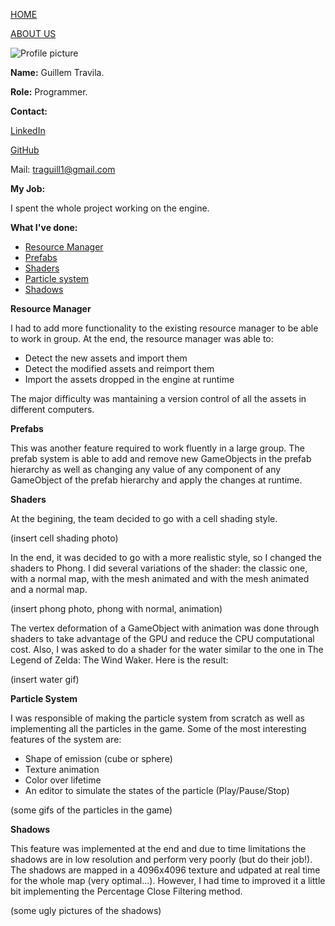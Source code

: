 [HOME](index.md)

[ABOUT US](about_us.md)

![Profile picture](http://i.imgur.com/DtNambh.png)     

**Name:** Guillem Travila.

**Role:** Programmer.

**Contact:**

[LinkedIn](www.linkedin.com/in/traguill)

[GitHub](https://github.com/traguill)

Mail: traguill1@gmail.com

**My Job:** 

I spent the whole project working on the engine. 

**What I've done:**

- [Resource Manager](#resource)
- [Prefabs](#prefabs)
- [Shaders](#shaders)
- [Particle system](#particles)
- [Shadows](#shadows)

<a name="resource"></a> **Resource Manager**

I had to add more functionality to the existing resource manager to be able to work in group. At the end, the resource manager was able to:
- Detect the new assets and import them
- Detect the modified assets and reimport them
- Import the assets dropped in the engine at runtime

The major difficulty was mantaining a version control of all the assets in different computers. 

<a name="prefabs"></a> **Prefabs**

This was another feature required to work fluently in a large group. The prefab system is able to add and remove new GameObjects in the prefab hierarchy as well as changing any value of any component of any GameObject of the prefab hierarchy and apply the changes at runtime.

<a name="shaders"></a> **Shaders**

At the begining, the team decided to go with a cell shading style. 

(insert cell shading photo)

In the end, it was decided to go with a more realistic style, so I changed the shaders to Phong. I did several variations of the shader: the classic one, with a normal map, with the mesh animated and with the mesh animated and a normal map.

(insert phong photo, phong with normal, animation)

The vertex deformation of a GameObject with animation was done through shaders to take advantage of the GPU and reduce the CPU computational cost.
Also, I was asked to do a shader for the water similar to the one in The Legend of Zelda: The Wind Waker. Here is the result:

(insert water gif)

<a name="particles"></a> **Particle System**

I was responsible of making the particle system from scratch as well as implementing all the particles in the game. Some of the most interesting features of the system are:

- Shape of emission (cube or sphere)
- Texture animation
- Color over lifetime 
- An editor to simulate the states of the particle (Play/Pause/Stop)

(some gifs of the particles in the game)

<a name="shadows"></a> **Shadows**

This feature was implemented at the end and due to time limitations the shadows are in low resolution and perform very poorly (but do their job!). The shadows are mapped in a 4096x4096 texture and udpated at real time for the whole map (very optimal...). However, I had time to improved it a little bit implementing the Percentage Close Filtering method.

(some ugly pictures of the shadows)
